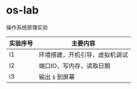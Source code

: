 # os-lab
操作系统原理实验

实验序号	|	主要内容
-----	|	--------
l1		|	环境搭建，开机引导，虚拟机调试
l2		|	端口IO，写内存，读取日期
l3		|	输出 `$` 到屏幕
